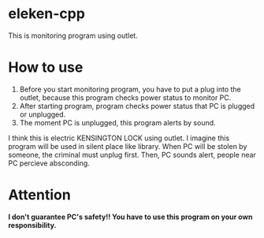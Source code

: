 # eleken-cpp
This is monitoring program using outlet.
# How to use
1. Before you start monitoring program, you have to put a plug into the outlet, because this program checks power status to monitor PC.
2. After starting program, program checks power status that PC is plugged or unplugged.
3. The moment PC is unplugged, this program alerts by sound.

I think this is electric KENSINGTON LOCK using outlet.
I imagine this program will be used in silent place like library.
When PC will be stolen by someone, the criminal must unplug first.
Then, PC sounds alert, people near PC percieve absconding.

# Attention
**I don't guarantee PC's safety!! You have to use this program on your own responsibility.**
